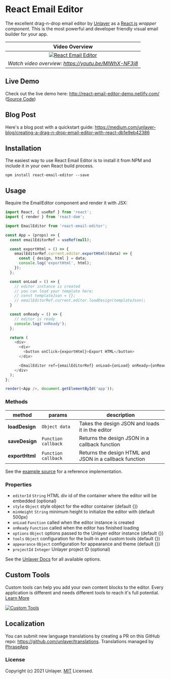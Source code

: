 # React Email Editor

The excellent drag-n-drop email editor by [Unlayer](https://unlayer.com/embed) as a [React.js](http://facebook.github.io/react) _wrapper component_. This is the most powerful and developer friendly visual email builder for your app.

|                                                          Video Overview                                                           |
| :-------------------------------------------------------------------------------------------------------------------------------: |
| [![React Email Editor](https://unroll-assets.s3.amazonaws.com/unlayervideotour.png)](https://www.youtube.com/watch?v=MIWhX-NF3j8) |
|                                       _Watch video overview: https://youtu.be/MIWhX-NF3j8_                                        |

## Live Demo

Check out the live demo here: http://react-email-editor-demo.netlify.com/ ([Source Code](https://github.com/unlayer/react-email-editor/blob/master/demo/src/index.js))

## Blog Post

Here's a blog post with a quickstart guide: https://medium.com/unlayer-blog/creating-a-drag-n-drop-email-editor-with-react-db1e9eb42386

## Installation

The easiest way to use React Email Editor is to install it from NPM and include it in your own React build process.

```
npm install react-email-editor --save
```

## Usage

Require the EmailEditor component and render it with JSX:

```javascript
import React, { useRef } from 'react';
import { render } from 'react-dom';

import EmailEditor from 'react-email-editor';

const App = (props) => {
  const emailEditorRef = useRef(null);

  const exportHtml = () => {
    emailEditorRef.current.editor.exportHtml((data) => {
      const { design, html } = data;
      console.log('exportHtml', html);
    });
  };

  const onLoad = () => {
    // editor instance is created
    // you can load your template here;
    // const templateJson = {};
    // emailEditorRef.current.editor.loadDesign(templateJson);
  }

  const onReady = () => {
    // editor is ready
    console.log('onReady');
  };

  return (
    <div>
      <div>
        <button onClick={exportHtml}>Export HTML</button>
      </div>

      <EmailEditor ref={emailEditorRef} onLoad={onLoad} onReady={onReady} />
    </div>
  );
};

render(<App />, document.getElementById('app'));
```

### Methods

| method         | params              | description                                             |
| -------------- | ------------------- | ------------------------------------------------------- |
| **loadDesign** | `Object data`       | Takes the design JSON and loads it in the editor        |
| **saveDesign** | `Function callback` | Returns the design JSON in a callback function          |
| **exportHtml** | `Function callback` | Returns the design HTML and JSON in a callback function |

See the [example source](https://github.com/unlayer/react-email-editor/blob/master/demo/src/index.js) for a reference implementation.

### Properties

- `editorId` `String` HTML div id of the container where the editor will be embedded (optional)
- `style` `Object` style object for the editor container (default {})
- `minHeight` `String` minimum height to initialize the editor with (default 500px)
- `onLoad` `Function` called when the editor instance is created
- `onReady` `Function` called when the editor has finished loading
- `options` `Object` options passed to the Unlayer editor instance (default {})
- `tools` `Object` configuration for the built-in and custom tools (default {})
- `appearance` `Object` configuration for appearance and theme (default {})
- `projectId` `Integer` Unlayer project ID (optional)

See the [Unlayer Docs](https://docs.unlayer.com/) for all available options.

## Custom Tools

Custom tools can help you add your own content blocks to the editor. Every application is different and needs different tools to reach it's full potential. [Learn More](https://docs.unlayer.com/docs/custom-tools)

[![Custom Tools](https://unroll-assets.s3.amazonaws.com/custom_tools.png)](https://docs.unlayer.com/docs/custom-tools)

## Localization

You can submit new language translations by creating a PR on this GitHub repo: https://github.com/unlayer/translations. Translations managed by [PhraseApp](https://phraseapp.com)

### License

Copyright (c) 2021 Unlayer. [MIT](LICENSE) Licensed.

